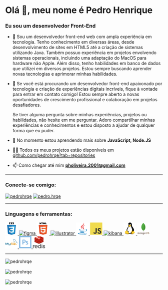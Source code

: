 <h1 align="left">Olá 👋, meu nome é Pedro Henrique</h1>
<h3 align="left">Eu sou um desenvolvedor Front-End</h3>

- 🔭 Sou um desenvolvedor front-end web com ampla experiência em tecnologia. Tenho conhecimento em diversas áreas, desde desenvolvimento de sites em HTML5 até a criação de sistemas utilizando Java. Também possuo experiência em projetos envolvendo sistemas operacionais, incluindo uma adaptação do MacOS para hardware não Apple. Além disso, tenho habilidades em banco de dados que utilizei em diversos projetos. Estou sempre buscando aprender novas tecnologias e aprimorar minhas habilidades.

- 💬 Se você está procurando um desenvolvedor front-end apaixonado por tecnologia e criação de experiências digitais incríveis, fique à vontade para entrar em contato comigo! Estou sempre aberto a novas oportunidades de crescimento profissional e colaboração em projetos desafiadores.

    Se tiver alguma pergunta sobre minhas experiências, projetos ou habilidades, não hesite em me perguntar. Adoro compartilhar minhas experiências e conhecimentos e estou disposto a ajudar de qualquer forma que eu puder.

- 🌱 No momento estou aprendendo mais sobre **JavaScript, Node.JS**

- 👨‍💻 Todos os meus projetos estão disponíveis em
[github.com/pedrohrqe?tab=repositories](github.com/pedrohrqe?tab=repositories)

- 📫 Como chegar até mim **<pholiveira.2001@gmail.com>**

<hr>

<h3 align="left">Conecte-se comigo:</h3>
<p align="left">
    <a href="https://linkedin.com/in/pedrohrqe" target="blank"><img align="center"
            src="https://raw.githubusercontent.com/rahuldkjain/github-profile-readme-generator/master/src/images/icons/Social/linked-in-alt.svg"
            alt="pedrohrqe" height="30" width="40" /></a>
    <a href="https://instagram.com/pedro.hrqe" target="blank"><img align="center"
            src="https://raw.githubusercontent.com/rahuldkjain/github-profile-readme-generator/master/src/images/icons/Social/instagram.svg"
            alt="pedro.hrqe" height="30" width="40" /></a>
</p>
<hr>
<h3 align="left">Linguagens e ferramentas:</h3>
<p align="left"> <a href="https://www.w3schools.com/css/" target="_blank" rel="noreferrer"> <img
            src="https://raw.githubusercontent.com/devicons/devicon/master/icons/css3/css3-original-wordmark.svg"
            alt="css3" width="40" height="40" /> </a> <a href="https://www.figma.com/" target="_blank" rel="noreferrer">
        <img src="https://www.vectorlogo.zone/logos/figma/figma-icon.svg" alt="figma" width="40" height="40" /> </a> <a
        href="https://www.w3.org/html/" target="_blank" rel="noreferrer"> <img
            src="https://raw.githubusercontent.com/devicons/devicon/master/icons/html5/html5-original-wordmark.svg"
            alt="html5" width="40" height="40" /> </a> <a href="https://www.adobe.com/in/products/illustrator.html"
        target="_blank" rel="noreferrer"> <img
            src="https://www.vectorlogo.zone/logos/adobe_illustrator/adobe_illustrator-icon.svg" alt="illustrator"
            width="40" height="40" /> </a> <a href="https://www.java.com" target="_blank" rel="noreferrer"> <img
            src="https://raw.githubusercontent.com/devicons/devicon/master/icons/java/java-original.svg" alt="java"
            width="40" height="40" /> </a> <a href="https://developer.mozilla.org/en-US/docs/Web/JavaScript"
        target="_blank" rel="noreferrer"> <img
            src="https://raw.githubusercontent.com/devicons/devicon/master/icons/javascript/javascript-original.svg"
            alt="javascript" width="40" height="40" /> </a> <a href="https://www.elastic.co/kibana" target="_blank"
        rel="noreferrer"> <img src="https://www.vectorlogo.zone/logos/elasticco_kibana/elasticco_kibana-icon.svg"
            alt="kibana" width="40" height="40" /> </a> <a href="https://www.linux.org/" target="_blank"
        rel="noreferrer"> <img
            src="https://raw.githubusercontent.com/devicons/devicon/master/icons/linux/linux-original.svg" alt="linux"
            width="40" height="40" /> </a> <a href="https://www.mongodb.com/" target="_blank" rel="noreferrer"> <img
            src="https://raw.githubusercontent.com/devicons/devicon/master/icons/mongodb/mongodb-original-wordmark.svg"
            alt="mongodb" width="40" height="40" /> </a> <a href="https://www.mysql.com/" target="_blank"
        rel="noreferrer"> <img
            src="https://raw.githubusercontent.com/devicons/devicon/master/icons/mysql/mysql-original-wordmark.svg"
            alt="mysql" width="40" height="40" /> </a> <a href="https://www.photoshop.com/en" target="_blank"
        rel="noreferrer"> <img
            src="https://raw.githubusercontent.com/devicons/devicon/master/icons/photoshop/photoshop-line.svg"
            alt="photoshop" width="40" height="40" /> </a> <a href="https://redis.io" target="_blank" rel="noreferrer">
        <img src="https://raw.githubusercontent.com/devicons/devicon/master/icons/redis/redis-original-wordmark.svg"
            alt="redis" width="40" height="40" /> </a> </p>
<hr>
<p><img align="center"src="https://github-readme-stats.vercel.app/api/top-langs?username=pedrohrqe&show_icons=true&locale=pt-BR&layout=compact&theme=dark" alt="pedrohrqe"/></p>
<p><img align="center" src="https://github-readme-stats.vercel.app/api?username=pedrohrqe&show_icons=true&theme=dark&locale=pt-BR" alt="pedrohrqe" /></p>
<p><img align="center" src="https://github-readme-streak-stats.herokuapp.com/?user=pedrohrqe&locale=pt-BR&theme=dark" alt="pedrohrqe" /></p>
